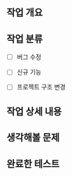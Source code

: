 [comment]: <> "PR 제목은 다음과 같은 형태로 작성하고, 리뷰어에는 팀원 전체를 할당합니다."
[comment]: <> "{Jira-Issue-number} {한 줄 축약 내용 또는 티켓 제목 원형 그대로 이용}"




## 작업 개요

<!--
  ex) 고양이가 야옹 소리를 내도록 수정
-->



## 작업 분류

- [ ] 버그 수정
- [ ] 신규 기능
- [ ] 프로젝트 구조 변경



## 작업 상세 내용

<!--
  ex) 네 발 짐승 클래스에 `크앙` 함수 추가
-->



## 생각해볼 문제

<!--
  ex) wav 파일을 매번 입력하기 귀찮겠다.
-->



## 완료한 테스트

<!--
  ex) 로그인 API가 정상적으로 동작하는지 확인
-->
